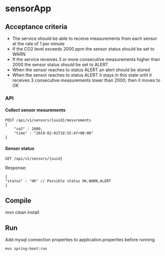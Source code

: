 # sensorApp

## Acceptance criteria
- The service should be able to receive measurements from each sensor at
the rate of 1 per minute
- If the CO2 level exceeds 2000 ppm the sensor status should be set to WARN
- If the service receives 3 or more consecutive measurements higher than
2000 the sensor status should be set to ALERT
- When the sensor reaches to status ALERT an alert should be stored
- When the sensor reaches to status ALERT it stays in this state until it receives 3
consecutive measurements lower than 2000; then it moves to OK

### API
#### Collect sensor mesurements
```
POST /api/v1/sensors/{uuid}/mesurements
{
    "co2" : 2000,
    "time" : "2019-02-01T18:55:47+00:00"
}
```
#### Sensor status
`GET /api/v1/sensors/{uuid}`

Response:
```
{
"status" : "OK" // Possible status OK,WARN,ALERT
}
```


## Compile
mvn clean install

## Run
Add mysql connection properties to application.properties before running

```mvn spring-boot:run```
